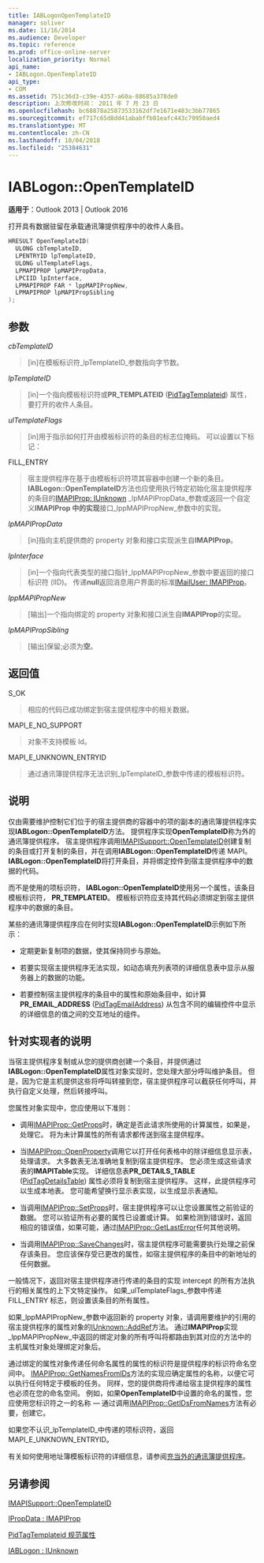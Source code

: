 ```yaml
---
title: IABLogonOpenTemplateID
manager: soliver
ms.date: 11/16/2014
ms.audience: Developer
ms.topic: reference
ms.prod: office-online-server
localization_priority: Normal
api_name:
- IABLogon.OpenTemplateID
api_type:
- COM
ms.assetid: 751c36d3-c39e-4357-a60a-88685a378de0
description: 上次修改时间： 2011 年 7 月 23 日
ms.openlocfilehash: bc68878a25873533162df7e1671e483c3bb77865
ms.sourcegitcommit: ef717c65d8dd41ababffb01eafc443c79950aed4
ms.translationtype: MT
ms.contentlocale: zh-CN
ms.lasthandoff: 10/04/2018
ms.locfileid: "25384631"
---
```

# <a name="iablogonopentemplateid"></a>IABLogon::OpenTemplateID

  
  
**适用于**：Outlook 2013 | Outlook 2016 
  
打开具有数据驻留在承载通讯簿提供程序中的收件人条目。
  
```cpp
HRESULT OpenTemplateID(
  ULONG cbTemplateID,
  LPENTRYID lpTemplateID,
  ULONG ulTemplateFlags,
  LPMAPIPROP lpMAPIPropData,
  LPCIID lpInterface,
  LPMAPIPROP FAR * lppMAPIPropNew,
  LPMAPIPROP lpMAPIPropSibling
);
```

## <a name="parameters"></a>参数

 _cbTemplateID_
  
> [in]在模板标识符_lpTemplateID_参数指向字节数。 
    
 _lpTemplateID_
  
> [in]一个指向模板标识符或**PR_TEMPLATEID** ([PidTagTemplateid](pidtagtemplateid-canonical-property.md)) 属性，要打开的收件人条目。
    
 _ulTemplateFlags_
  
> [in]用于指示如何打开由模板标识符的条目的标志位掩码。 可以设置以下标记：
    
FILL_ENTRY 
  
> 宿主提供程序在基于由模板标识符项其容器中创建一个新的条目。 **IABLogon::OpenTemplateID**方法也应使用执行特定初始化宿主提供程序的条目的[IMAPIProp: IUnknown](imapipropiunknown.md) _lpMAPIPropData_参数或返回一个自定义**IMAPIProp 中的实现**接口_lppMAPIPropNew_参数中的实现。 
    
 _lpMAPIPropData_
  
> [in]指向主机提供商的 property 对象和接口实现派生自**IMAPIProp**。
    
 _lpInterface_
  
> [in]一个指向代表类型的接口指针_lppMAPIPropNew_参数中要返回的接口标识符 (IID)。 传递**null**返回消息用户界面的标准[IMailUser: IMAPIProp](imailuserimapiprop.md)。
    
 _lppMAPIPropNew_
  
> [输出]一个指向绑定的 property 对象和接口派生自**IMAPIProp**的实现。
    
 _lpMAPIPropSibling_
  
> [输出]保留;必须为**空**。
    
## <a name="return-value"></a>返回值

S_OK 
  
> 相应的代码已成功绑定到宿主提供程序中的相关数据。
    
MAPI_E_NO_SUPPORT 
  
> 对象不支持模板 Id。
    
MAPI_E_UNKNOWN_ENTRYID 
  
> 通过通讯簿提供程序无法识别_lpTemplateID_参数中传递的模板标识符。 
    
## <a name="remarks"></a>说明

仅由需要维护控制它们位于的宿主提供商的容器中的项的副本的通讯簿提供程序实现**IABLogon::OpenTemplateID**方法。 提供程序实现**OpenTemplateID**称为外的通讯簿提供程序。 宿主提供程序调用[IMAPISupport::OpenTemplateID](imapisupport-opentemplateid.md)创建复制的条目或打开复制的条目，并在调用**IABLogon::OpenTemplateID**传递 MAPI。 **IABLogon::OpenTemplateID**将打开条目，并将绑定控件到宿主提供程序中的数据的代码。 
  
而不是使用的项标识符， **IABLogon::OpenTemplateID**使用另一个属性，该条目模板标识符， **PR_TEMPLATEID**。 模板标识符应支持其代码必须绑定到宿主提供程序中的数据的条目。
  
某些的通讯簿提供程序应在何时实现**IABLogon::OpenTemplateID**示例如下所示： 
  
- 定期更新复制项的数据，使其保持同步与原始。
    
- 若要实现宿主提供程序无法实现，如动态填充列表项的详细信息表中显示从服务器上的数据的功能。
    
- 若要控制宿主提供程序的条目中的属性和原始条目中，如计算**PR_EMAIL_ADDRESS** ([PidTagEmailAddress](pidtagemailaddress-canonical-property.md)) 从包含不同的编辑控件中显示的详细信息的值之间的交互地址的组件。
    
## <a name="notes-to-implementers"></a>针对实现者的说明

当宿主提供程序复制或从您的提供商创建一个条目，并提供通过**IABLogon::OpenTemplateID**属性对象实现时，您处理大部分呼叫维护条目。 但是，因为它是主机提供这些将呼叫转接到您，宿主提供程序可以截获任何呼叫，并执行自定义处理，然后转接呼叫。
  
您属性对象实现中，您应使用以下准则：
  
- 调用[IMAPIProp::GetProps](imapiprop-getprops.md)时，确定是否此请求所使用的计算属性，如果是，处理它。 将为未计算属性的所有请求都传送到宿主提供程序。 
    
- 当[IMAPIProp::OpenProperty](imapiprop-openproperty.md)调用它以打开任何表格中的除详细信息显示表，处理请求。 大多数表无法准确地复制到宿主提供程序。 您必须生成这些请求表的**IMAPITable**实现。 详细信息表**PR_DETAILS_TABLE** ([PidTagDetailsTable](pidtagdetailstable-canonical-property.md)) 属性必须将复制到宿主提供程序。 这样，此提供程序可以生成本地表。 您可能希望换行显示表实现，以生成显示表通知。 
    
- 当调用[IMAPIProp::SetProps](imapiprop-setprops.md)时，宿主提供程序可以让您设置属性之前验证的数据。 您可以验证所有必要的属性已设置或计算。 如果检测到错误时，返回相应的错误值，如果可能，通过[IMAPIProp::GetLastError](imapiprop-getlasterror.md)任何其他说明。
    
- 当调用[IMAPIProp::SaveChanges](imapiprop-savechanges.md)时，宿主提供程序可能需要执行处理之前保存该条目。 您应该保存受已更改的属性，如宿主提供程序的条目中的新地址的任何数据。 
    
一般情况下，返回对宿主提供程序进行传递的条目的实现 intercept 的所有方法执行的相关属性的上下文特定操作。 如果_ulTemplateFlags_参数中传递 FILL_ENTRY 标志，则设置该条目的所有属性。 
  
如果_lppMAPIPropNew_参数中返回新的 property 对象，请调用要维护的引用的宿主提供程序的属性对象的[IUnknown::AddRef](https://msdn.microsoft.com/library/ms691379%28VS.85%29.aspx)方法。 通过**IMAPIProp**实现_lppMAPIPropNew_中返回的绑定对象的所有呼叫将都路由到其对应的方法中的主机属性对象处理绑定对象后。 
  
通过绑定的属性对象传递任何命名属性的属性的标识符是提供程序的标识符命名空间中。 [IMAPIProp::GetNamesFromIDs](imapiprop-getnamesfromids.md)方法的实现应确定属性的名称，以便它可以执行任何特定于模板的任务。 同样，您的提供商将传递给宿主提供程序的属性也必须在您的命名空间。 例如，如果**OpenTemplateID**中设置的命名的属性，您应使用您标识符之一的名称 — 通过调用[IMAPIProp::GetIDsFromNames](imapiprop-getidsfromnames.md)方法有必要，创建它。 
  
如果您不认识_lpTemplateID_中传递的项标识符，返回 MAPI_E_UNKNOWN_ENTRYID。
  
有关如何使用地址簿模板标识符的详细信息，请参阅[充当外的通讯簿提供程序](acting-as-a-foreign-address-book-provider.md)。
  
## <a name="see-also"></a>另请参阅



[IMAPISupport::OpenTemplateID](imapisupport-opentemplateid.md)
  
[IPropData : IMAPIProp](ipropdataimapiprop.md)
  
[PidTagTemplateid 规范属性](pidtagtemplateid-canonical-property.md)
  
[IABLogon : IUnknown](iablogoniunknown.md)

